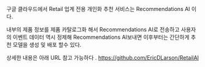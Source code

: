 구글 클라우드에서 Retail 업계 전용 개인화 추천 서비스는 Recommendations AI 이다. 

내부의 제품 정보를 제품 카탈로그화 해서 Recommendations AI로 전송하고 
사용자의 이벤트 데이터 역시 정제해 Recommendations AI보내면 
이후부터는 간단하게 추천 모델을 생성 및 배포 할수 있다. 

상세한 내용은 아래 URL 참고 가능하다 .
https://github.com/EricDLarson/RetailAI
